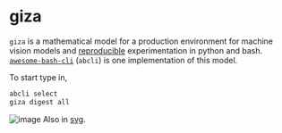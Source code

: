 # giza

`giza` is a mathematical model for a production environment for machine vision models and [reproducible](https://en.wikipedia.org/wiki/Reproducibility) experimentation in python and bash. [`awesome-bash-cli`](https://github.com/kamangir/awesome-bash-cli) (`abcli`) is one implementation of this model. 

To start type in,

```bash
abcli select
giza digest all
```

![image](graph.png)
Also in [svg](graph.svg).